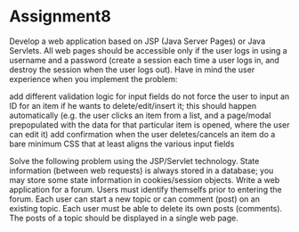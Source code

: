 # Assignment8

Develop a web application based on JSP (Java Server Pages) or Java Servlets.
All web pages should be accessible only if the user logs in using a username and a password (create a session each time a user logs in, and destroy the session when the user logs out). Have in mind the user experience when you implement the problem:

add different validation logic for input fields
do not force the user to input an ID for an item if he wants to delete/edit/insert it; this should happen automatically (e.g. the user clicks an item from a list, and a page/modal prepopulated with the data for that particular item is opened, where the user can edit it)
add confirmation when the user deletes/cancels an item
do a bare minimum CSS that at least aligns the various input fields


Solve the following problem using the JSP/Servlet technology. State information (between web requests) is always stored in a database; you may store some state information in cookies/session objects. Write a web application for a forum. Users must identify themselfs prior to entering the forum. Each user can start a new topic or can comment (post) on an existing topic. Each user must be able to delete its own posts (comments). The posts of a topic should be displayed in a single web page.
